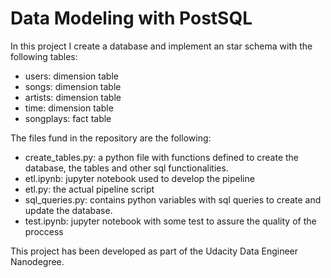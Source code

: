 # Data Modeling with PostSQL
In this project I create a database and implement an star schema with the following tables:
- users: dimension table
- songs: dimension table
- artists: dimension table
- time: dimension table
- songplays: fact table

The files fund in the repository are the following:
- create_tables.py: a python file with functions defined to create the database, the tables and other sql functionalities.
- etl.ipynb: jupyter notebook used to develop the pipeline
- etl.py: the actual pipeline script
- sql_queries.py: contains python variables with sql queries to create and update the database.
- test.ipynb: jupyter notebook with some test to assure the quality of the proccess

This project has been developed as part of the Udacity Data Engineer Nanodegree.